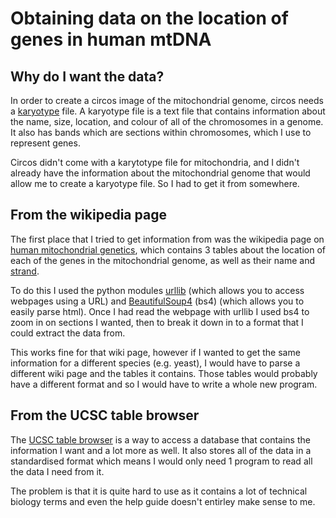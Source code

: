 # Obtaining data on the location of genes in human mtDNA

## Why do I want the data?
In order to create a circos image of the mitochondrial genome, circos needs a [karyotype](https://en.wikipedia.org/wiki/Karyotype) file. A karyotype file is a text file that contains information about the name, size, location, and colour of all of the chromosomes in a genome. It also has bands which are sections within chromosomes, which I use to represent genes.

Circos didn't come with a karytotype file for mitochondria, and I didn't already have the information about the mitochondrial genome that would allow me to create a karyotype file. So I had to get it from somewhere.

## From the wikipedia page
The first place that I tried to get information from was the wikipedia page on [human mitochondrial genetics](https://en.wikipedia.org/wiki/Human_mitochondrial_genetics), which contains 3 tables about the location of each of the genes in the mitochondrial genome, as well as their name and [strand](https://en.wikipedia.org/wiki/Mitochondrial_DNA#Genes_on_the_mtDNA_and_their_transcription).

To do this I used the python modules [urllib](https://docs.python.org/3/library/urllib.html) (which allows you to access webpages using a URL) and [BeautifulSoup4](https://www.pythonforbeginners.com/beautifulsoup/beautifulsoup-4-python) (bs4) (which allows you to easily parse html). Once I had read the webpage with urllib I used bs4 to zoom in on sections I wanted, then to break it down in to a format that I could extract the data from.

This works fine for that wiki page, however if I wanted to get the same information for a different species (e.g. yeast), I would have to parse a different wiki page and the tables it contains. Those tables would probably have a different format and so I would have to write a whole new program.

## From the UCSC table browser
The [UCSC table browser](http://genome.ucsc.edu/cgi-bin/hgTables) is a way to access a database that contains the information I want and a lot more as well. It also stores all of the data in a standardised format which means I would only need 1 program to read all the data I need from it.

The problem is that it is quite hard to use as it contains a lot of technical biology terms and even the help guide doesn't entirley make sense to me.